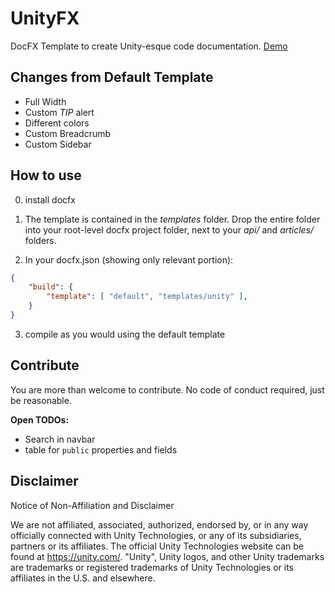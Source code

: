 # UnityFX

DocFX Template to create Unity-esque code documentation. [Demo](https://code-beans.github.io/UnityFX/articles/intro.html)

## Changes from Default Template

- Full Width
- Custom _TIP_ alert 
- Different colors
- Custom Breadcrumb
- Custom Sidebar

## How to use

0. install docfx

1. The template is contained in the _templates_ folder. Drop the entire folder into your root-level docfx project folder, next to your _api/_ and _articles/_ folders.

2. In your docfx.json (showing only relevant portion):

```json
{
    "build": {
        "template": [ "default", "templates/unity" ],
    }
}
```

3. compile as you would using the default template

## Contribute

You are more than welcome to contribute. No code of conduct required, just be reasonable.

**Open TODOs:**

* Search in navbar
* table for `public` properties and fields

## Disclaimer

Notice of Non-Affiliation and Disclaimer 

We are not affiliated, associated, authorized, endorsed by, or in any way officially connected with Unity Technologies, or any of its subsidiaries, partners or its affiliates. The official Unity Technologies website can be found at https://unity.com/. "Unity", Unity logos, and other Unity trademarks are trademarks or registered trademarks of Unity Technologies or its affiliates in the U.S. and elsewhere.

